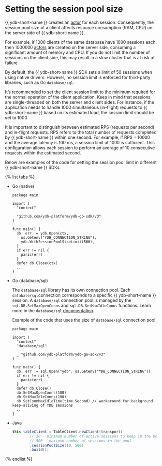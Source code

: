# Setting the session pool size

{{ ydb-short-name }} creates an [actor](../../concepts/glossary.md#actor) for each session. Consequently, the session pool size of a client affects resource consumption (RAM, CPU) on the server side of {{ ydb-short-name }}.

For example, if 1000 clients of the same database have 1000 sessions each, then 1000000 [actors](../../concepts/glossary.md#actor) are created on the server side, consuming a significant amount of memory and CPU. If you do not limit the number of sessions on the client side, this may result in a slow cluster that is at risk of failure.

By default, the {{ ydb-short-name }} SDK sets a limit of 50 sessions when using native drivers. However, no session limit is enforced for third-party libraries, such as Go `database/sql`.

It’s recommended to set the client session limit to the minimum required for the normal operation of the client application. Keep in mind that sessions are single-threaded on both the server and client sides. For instance, if the application needs to handle 1000 simultaneous (in-flight) requests to {{ ydb-short-name }} based on its estimated load, the session limit should be set to 1000.

It is important to distinguish between estimated RPS (requests per second) and in-flight requests. RPS refers to the total number of requests completed by {{ ydb-short-name }} within one second. For example, if RPS = 10000 and the average latency is 100 ms, a session limit of 1000 is sufficient. This configuration allows each session to perform an average of 10 consecutive requests within the estimated second.

Below are examples of the code for setting the session pool limit in different {{ ydb-short-name }} SDKs.

{% list tabs %}

- Go (native)

  ```golang
  package main

  import (
    "context"

    "github.com/ydb-platform/ydb-go-sdk/v3"
  )

  func main() {
    db, err := ydb.Open(ctx,
      os.Getenv("YDB_CONNECTION_STRING"),
      ydb.WithSessionPoolSizeLimit(500),
    )
    if err != nil {
      panic(err)
    }
    defer db.Close(ctx)
    ...
  }
  ```

- Go (database/sql)

  The `database/sql` library has its own connection pool. Each `database/sql`connection corresponds to a specific {{ ydb-short-name }} session. A `database/sql` connection pool is managed by the `sql.DB.SetMaxOpenConns` and `sql.DB.SetMaxIdleConns` functions. Learn more in the `database/sql` [documentation](https://pkg.go.dev/database/sql#DB.SetMaxOpenConns).

  Example of the code that uses the size of `database/sql` connection pool:

  ```golang
  package main

  import (
    "context"
    "database/sql"

    _ "github.com/ydb-platform/ydb-go-sdk/v3"
  )

  func main() {
    db, err := sql.Open("ydb", os.Getenv("YDB_CONNECTION_STRING"))
    if err != nil {
      panic(err)
    }
    defer db.Close()
    db.SetMaxOpenConns(100)
    db.SetMaxIdleConns(100)
    db.SetConnMaxIdleTime(time.Second) // workaround for background keep-aliving of YDB sessions
    ...
  }
  ```

- Java

  ```java
  this.tableClient = TableClient.newClient(transport)
          // 10 - minimum number of active sessions to keep in the pool during the cleanup
          // 500 - maximum number of sessions in the pool
          .sessionPoolSize(10, 500)
          .build();
  ```

{% endlist %}
